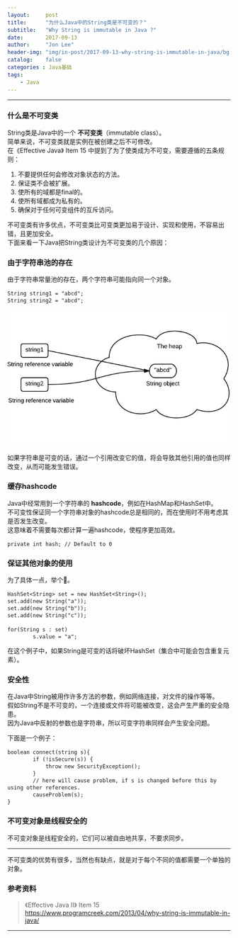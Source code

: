 ```yaml
---
layout:     post
title:      "为什么Java中的String类是不可变的？"
subtitle:   "Why String is immutable in Java ?"
date:       2017-09-13
author:     "Jon Lee"
header-img: "img/in-post/2017-09-13-why-string-is-immutable-in-java/bg.jpg"
catalog:    false
categories : Java基础
tags:
    - Java
---
```


---
### 什么是不可变类

String类是Java中的一个 **不可变类**（immutable class）。  
简单来说，不可变类就是实例在被创建之后不可修改。  
在《Effective Java》 Item 15 中提到了为了使类成为不可变，需要遵循的五条规则：

1. 不要提供任何会修改对象状态的方法。
2. 保证类不会被扩展。
3. 使所有的域都是final的。
4. 使所有域都成为私有的。
5. 确保对于任何可变组件的互斥访问。  

不可变类有许多优点，不可变类比可变类更加易于设计、实现和使用，不容易出错，且更加安全。  
下面来看一下Java把String类设计为不可变类的几个原因：

### 由于字符串池的存在

由于字符串常量池的存在，两个字符串可能指向同一个对象。

    String string1 = "abcd";
    String string2 = "abcd";

![](/img/in-post/2017-09-13-why-string-is-immutable-in-java/1.jpg)

如果字符串是可变的话，通过一个引用改变它的值，将会导致其他引用的值也同样改变，从而可能发生错误。

### 缓存hashcode

Java中经常用到一个字符串的 **hashcode**，例如在HashMap和HashSet中。  
不可变性保证同一个字符串对象的hashcode总是相同的，而在使用时不用考虑其是否发生改变。  
这意味着不需要每次都计算一遍hashcode，使程序更加高效。

    private int hash; // Default to 0

### 保证其他对象的使用

为了具体一点，举个🌰。

    HashSet<String> set = new HashSet<String>();
    set.add(new String("a"));
    set.add(new String("b"));
    set.add(new String("c"));

    for(String s : set)
            s.value = "a";

 在这个例子中，如果String是可变的话将破坏HashSet（集合中可能会包含重复元素）。

### 安全性

在Java中String被用作许多方法的参数，例如网络连接，对文件的操作等等。  
假如String不是不可变的，一个连接或文件将可能被改变，这会产生严重的安全隐患。  
因为Java中反射的参数也是字符串，所以可变字符串同样会产生安全问题。

下面是一个例子：

    boolean connect(string s){
            if (!isSecure(s)) {
                throw new SecurityException();
            }
            // here will cause problem, if s is changed before this by using other references.    
            causeProblem(s);
    }

### 不可变对象是线程安全的

不可变对象是线程安全的，它们可以被自由地共享，不要求同步。

---
不可变类的优势有很多，当然也有缺点，就是对于每个不同的值都需要一个单独的对象。

### 参考资料

>《Effective Java Ⅱ》 Item 15  
https://www.programcreek.com/2013/04/why-string-is-immutable-in-java/

---
